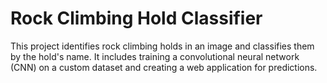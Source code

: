 # Rock Climbing Hold Classifier

This project identifies rock climbing holds in an image and classifies them by the hold's name. It includes training a convolutional neural network (CNN) on a custom dataset and creating a web application for predictions.
